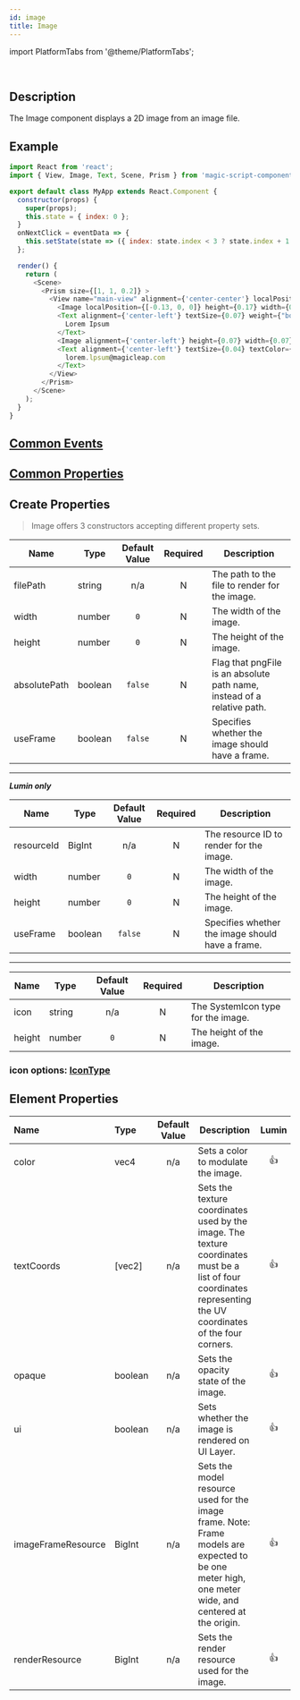 ```yaml
---
id: image
title: Image
---
```


import PlatformTabs from '@theme/PlatformTabs';

<PlatformTabs component='image' />​

## Description

The Image component displays a 2D image from an image file.

## Example

```javascript
import React from 'react';
import { View, Image, Text, Scene, Prism } from 'magic-script-components';

export default class MyApp extends React.Component {
  constructor(props) {
    super(props);
    this.state = { index: 0 };
  }
  onNextClick = eventData => {
    this.setState(state => ({ index: state.index < 3 ? state.index + 1 : 1 }));
  };

  render() {
    return (
      <Scene>
        <Prism size={[1, 1, 0.2]} >
          <View name="main-view" alignment={'center-center'} localPosition={[-0.16, 0, 0]}>
            <Image localPosition={[-0.13, 0, 0]} height={0.17} width={0.17} filePath={require('../../resources/contact1.jpg')} />
            <Text alignment={'center-left'} textSize={0.07} weight={"bold"} textColor={"#85D834"} localPosition={[0, 0.05, 0]}>
              Lorem Ipsum
            </Text>
            <Image alignment={'center-left'} height={0.07} width={0.07} icon={"send"} localPosition={[0, -0.03, 0]} />
            <Text alignment={'center-left'} textSize={0.04} textColor={"#e0e0e0"} localPosition={[0.1, -0.03, 0]}>
              lorem.lpsum@magicleap.com
            </Text>
          </View>
        </Prism>
      </Scene>
    );
  }
}
```

## [Common Events](../events/CommonEvents.md)

## [Common Properties](../types/Properties.md)

## Create Properties

> Image offers 3 constructors accepting different property sets.

| Name         | Type    | Default Value | Required | Description                                                             |
| ------------ | ------- | :-----------: | :------: | ----------------------------------------------------------------------- |
| filePath     | string  |      n/a      |    N     | The path to the file to render for the image.                           |
| width        | number  |      `0`      |    N     | The width of the image.                                                 |
| height       | number  |      `0`      |    N     | The height of the image.                                                |
| absolutePath | boolean |    `false`    |    N     | Flag that pngFile is an absolute path name, instead of a relative path. |
| useFrame     | boolean |    `false`    |    N     | Specifies whether the image should have a frame.                        |

---

***Lumin only***

| Name       | Type    | Default Value | Required | Description                                      |
| ---------- | ------- | :-----------: | :------: | ------------------------------------------------ |
| resourceId | BigInt  |      n/a      |    N     | The resource ID to render for the image.         |
| width      | number  |      `0`      |    N     | The width of the image.                          |
| height     | number  |      `0`      |    N     | The height of the image.                         |
| useFrame   | boolean |    `false`    |    N     | Specifies whether the image should have a frame. |

---

| Name   | Type   | Default Value | Required | Description                        |
| ------ | ------ | :-----------: | :------: | ---------------------------------- |
| icon   | string |      n/a      |    N     | The SystemIcon type for the image. |
| height | number |      `0`      |    N     | The height of the image.           |

### icon options: [IconType](../types/IconType.md)

## Element Properties

| Name               | Type    | Default Value | Description                                                                                                                                                     | Lumin | Android |  IOS  |
| :----------------- | :------ | :-----------: | --------------------------------------------------------------------------------------------------------------------------------------------------------------- | :---: | :-----: | :---: |
| color              | vec4    |      n/a      | Sets a color to modulate the image.                                                                                                                             | 👍|👍|👍|
| textCoords         | [vec2]  |      n/a      | Sets the texture coordinates used by the image. The texture coordinates must be a list of four coordinates representing the UV coordinates of the four corners. | 👍| | |
| opaque             | boolean |      n/a      | Sets the opacity state of the image.                                                                                                                            | 👍|👍 | |
| ui                 | boolean |      n/a      | Sets whether the image is rendered on UI Layer.                                                                                                                 |👍|||
| imageFrameResource | BigInt  |      n/a      | Sets the model resource used for the image frame. Note: Frame models are expected to be one meter high, one meter wide, and centered at the origin.             |👍|||
| renderResource     | BigInt  |      n/a      | Sets the render resource used for the image.                                                                                                                    |👍|||
